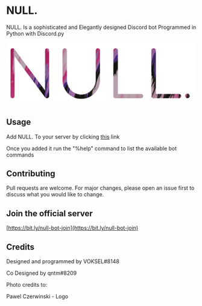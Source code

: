 # NULL.

NULL. Is a sophisticated and Elegantly designed Discord bot Programmed in Python with Discord.py

<p align="center">
  <img src="NULL banner_rounded.png" width="1024" title="NULL. Banner">
</p>

## Usage

Add NULL. To your server by clicking [this](https://bit.ly/null-bot-add) link

Once you added it run the "%help" command to list the available bot commands

## Contributing
Pull requests are welcome. For major changes, please open an issue first to discuss what you would like to change.

## Join the official server
[https://bit.ly/null-bot-join](https://bit.ly/null-bot-join)

## Credits
Designed and programmed by VOKSEL#8148

Co Designed by qntm#8209


Photo credits to:

Pawel Czerwinski - Logo
